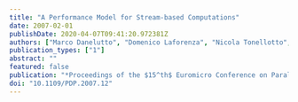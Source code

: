 ```yaml
---
title: "A Performance Model for Stream-based Computations"
date: 2007-02-01
publishDate: 2020-04-07T09:41:20.972381Z
authors: ["Marco Danelutto", "Domenico Laforenza", "Nicola Tonellotto", "Marco Vanneschi", "Corrado Zoccolo"]
publication_types: ["1"]
abstract: ""
featured: false
publication: "*Proceedings of the $15^th$ Euromicro Conference on Parallel, Distributed and Network-based Processing (PDP 2007)*"
doi: "10.1109/PDP.2007.12"
---
```


